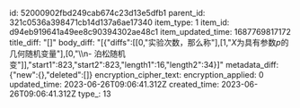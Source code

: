 id: 52000902fbd249cab674c23d13e5dfb1
parent_id: 321c0536a398471cb14d137a6ae17340
item_type: 1
item_id: d94eb919641a49ee8c90394302ae48c1
item_updated_time: 1687769817172
title_diff: "[]"
body_diff: "[{\"diffs\":[[0,\"实验次数，那么称\"],[1,\"$X$为具有参数$p$的几何随机变量\"],[0,\"\\\n- 泊松随机变\"]],\"start1\":823,\"start2\":823,\"length1\":16,\"length2\":34}]"
metadata_diff: {"new":{},"deleted":[]}
encryption_cipher_text: 
encryption_applied: 0
updated_time: 2023-06-26T09:06:41.312Z
created_time: 2023-06-26T09:06:41.312Z
type_: 13